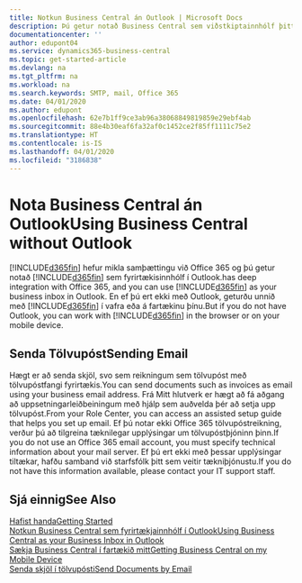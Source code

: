 ```yaml
---
title: Notkun Business Central án Outlook | Microsoft Docs
description: Þú getur notað Business Central sem viðstkiptainnhólf þitt í Outlook því það er samþætt við Office 365. Þú getur líka unnið án Outlook í vafra eða á fartækinu þínu.
documentationcenter: ''
author: edupont04
ms.service: dynamics365-business-central
ms.topic: get-started-article
ms.devlang: na
ms.tgt_pltfrm: na
ms.workload: na
ms.search.keywords: SMTP, mail, Office 365
ms.date: 04/01/2020
ms.author: edupont
ms.openlocfilehash: 62e7b1ff9ce3ab96a38068849819859e29ebf4ab
ms.sourcegitcommit: 88e4b30eaf6fa32af0c1452ce2f85ff1111c75e2
ms.translationtype: HT
ms.contentlocale: is-IS
ms.lasthandoff: 04/01/2020
ms.locfileid: "3186838"
---
```

# <a name="using-business-central-without-outlook"></a><span data-ttu-id="276ad-103">Nota Business Central án Outlook</span><span class="sxs-lookup"><span data-stu-id="276ad-103">Using Business Central without Outlook</span></span>
[!INCLUDE[d365fin](includes/d365fin_md.md)] <span data-ttu-id="276ad-104">hefur mikla samþættingu við Office 365 og þú getur notað [!INCLUDE[d365fin](includes/d365fin_md.md)] sem fyrirtækisinnhólf í Outlook.</span><span class="sxs-lookup"><span data-stu-id="276ad-104">has deep integration with Office 365, and you can use [!INCLUDE[d365fin](includes/d365fin_md.md)] as your business inbox in Outlook.</span></span> <span data-ttu-id="276ad-105">En ef þú ert ekki með Outlook, geturðu unnið með [!INCLUDE[d365fin](includes/d365fin_md.md)] í vafra eða á fartækinu þínu.</span><span class="sxs-lookup"><span data-stu-id="276ad-105">But if you do not have Outlook, you can work with [!INCLUDE[d365fin](includes/d365fin_md.md)] in the browser or on your mobile device.</span></span>  

## <a name="sending-email"></a><span data-ttu-id="276ad-106">Senda Tölvupóst</span><span class="sxs-lookup"><span data-stu-id="276ad-106">Sending Email</span></span>
<span data-ttu-id="276ad-107">Hægt er að senda skjöl, svo sem reikningum sem tölvupóst með tölvupóstfangi fyrirtækis.</span><span class="sxs-lookup"><span data-stu-id="276ad-107">You can send documents such as invoices as email using your business email address.</span></span> <span data-ttu-id="276ad-108">Frá Mitt hlutverk er hægt að fá aðgang að uppsetningarleiðbeiningum með hjálp sem auðvelda þér að setja upp tölvupóst.</span><span class="sxs-lookup"><span data-stu-id="276ad-108">From your Role Center, you can access an assisted setup guide that helps you set up email.</span></span> <span data-ttu-id="276ad-109">Ef þú notar ekki Office 365 tölvupóstreikning, verður þú að tilgreina tæknilegar upplýsingar um tölvupóstþjóninn þinn.</span><span class="sxs-lookup"><span data-stu-id="276ad-109">If you do not use an Office 365 email account, you must specify technical information about your mail server.</span></span> <span data-ttu-id="276ad-110">Ef þú ert ekki með þessar upplýsingar tiltækar, hafðu samband við starfsfólk þitt sem veitir tækniþjónustu.</span><span class="sxs-lookup"><span data-stu-id="276ad-110">If you do not have this information available, please contact your IT support staff.</span></span>  


## <a name="see-also"></a><span data-ttu-id="276ad-111">Sjá einnig</span><span class="sxs-lookup"><span data-stu-id="276ad-111">See Also</span></span>
[<span data-ttu-id="276ad-112">Hafist handa</span><span class="sxs-lookup"><span data-stu-id="276ad-112">Getting Started</span></span>](product-get-started.md)  
[<span data-ttu-id="276ad-113">Notkun Business Central sem fyrirtækjainnhólf í Outlook</span><span class="sxs-lookup"><span data-stu-id="276ad-113">Using Business Central as your Business Inbox in Outlook</span></span>](admin-outlook.md)  
[<span data-ttu-id="276ad-114">Sækja Business Central í fartækið mitt</span><span class="sxs-lookup"><span data-stu-id="276ad-114">Getting Business Central on my Mobile Device</span></span>](install-mobile-app.md)  
[<span data-ttu-id="276ad-115">Senda skjöl í tölvupósti</span><span class="sxs-lookup"><span data-stu-id="276ad-115">Send Documents by Email</span></span>](ui-how-send-documents-email.md)
